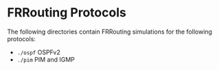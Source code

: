 FRRouting Protocols
==================

The following directories contain FRRouting simulations for the following
protocols:

* `./ospf`          OSPFv2
* `./pim`           PIM and IGMP

